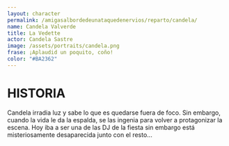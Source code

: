 ```yaml
---
layout: character
permalink: /amigasalbordedeunataquedenervios/reparto/candela/
name: Candela Valverde
title: La Vedette
actor: Candela Sastre
image: /assets/portraits/candela.png
frase: ¡Aplaudid un poquito, coño!
color: "#BA2362"
---
```


# HISTORIA

Candela irradia luz y sabe lo que es quedarse fuera de foco. Sin embargo, cuando la vida le da la espalda, se las ingenia para volver a protagonizar la escena. Hoy iba a ser una de las DJ de la fiesta sin embargo está misteriosamente desaparecida junto con el resto...
